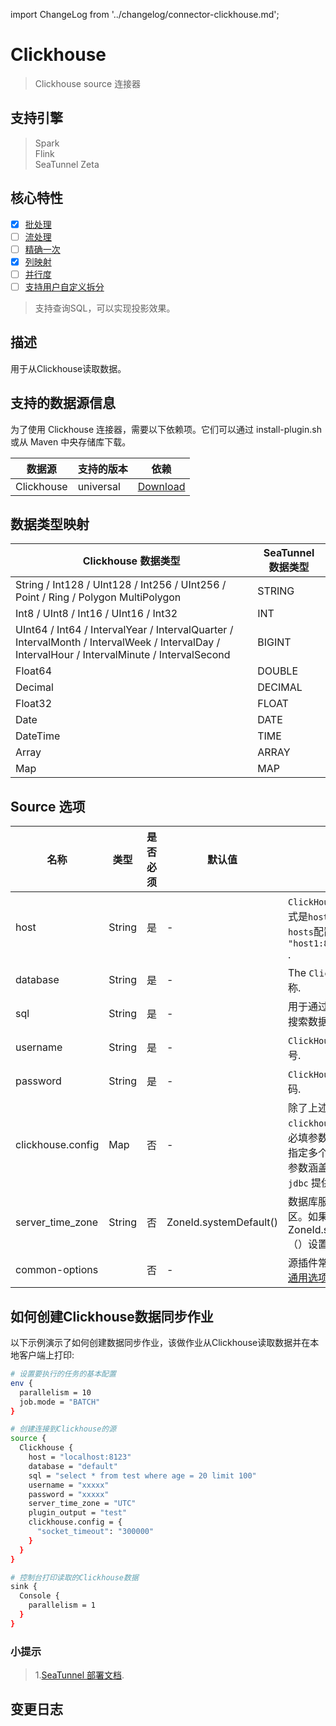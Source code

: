 import ChangeLog from '../changelog/connector-clickhouse.md';

# Clickhouse

> Clickhouse source 连接器

## 支持引擎

> Spark<br/>
> Flink<br/>
> SeaTunnel Zeta<br/>

## 核心特性

- [x] [批处理](../../concept/connector-v2-features.md)
- [ ] [流处理](../../concept/connector-v2-features.md)
- [ ] [精确一次](../../concept/connector-v2-features.md)
- [x] [列映射](../../concept/connector-v2-features.md)
- [ ] [并行度](../../concept/connector-v2-features.md)
- [ ] [支持用户自定义拆分](../../concept/connector-v2-features.md)

> 支持查询SQL，可以实现投影效果。

## 描述

用于从Clickhouse读取数据。

## 支持的数据源信息

为了使用 Clickhouse 连接器，需要以下依赖项。它们可以通过 install-plugin.sh 或从 Maven 中央存储库下载。

| 数据源        | 支持的版本     | 依赖                                                                               |
|------------|--------------------|------------------------------------------------------------------------------------------|
| Clickhouse | universal          | [Download](https://mvnrepository.com/artifact/org.apache.seatunnel/connector-clickhouse) |

## 数据类型映射

| Clickhouse 数据类型                                                              | SeaTunnel 数据类型 |
|-----------------------------------------------------------------------------------------------------------------------------------------------|---------------------|
| String / Int128 / UInt128 / Int256 / UInt256 / Point / Ring / Polygon MultiPolygon                                                            | STRING              |
| Int8 / UInt8 / Int16 / UInt16 / Int32                                                                                                         | INT                 |
| UInt64 / Int64 / IntervalYear / IntervalQuarter / IntervalMonth / IntervalWeek / IntervalDay / IntervalHour / IntervalMinute / IntervalSecond | BIGINT              |
| Float64                                                                                                                                       | DOUBLE              |
| Decimal                                                                                                                                       | DECIMAL             |
| Float32                                                                                                                                       | FLOAT               |
| Date                                                                                                                                          | DATE                |
| DateTime                                                                                                                                      | TIME                |
| Array                                                                                                                                         | ARRAY               |
| Map                                                                                                                                           | MAP                 |

## Source 选项

|       名称                   |   类型    | 是否必须 |  默认值         |                                                                                                                                                 描述                                                                                                                                                 |
|-------------------|--------|----------|------------------------|-------------------------------------------------------------------------------------------------------------------------------------------------------------------------------------------------------------------------------------------------------------------------------------------------------------|
| host              | String | 是      | -                      | `ClickHouse` 集群地址, 格式是`host:port` , 允许多个`hosts`配置. 例如 `"host1:8123,host2:8123"` .                                                                                                                                                                    |
| database          | String | 是      | -                      | The `ClickHouse` 数据库名称.                                                                                                                                                                                                                                                                                  |
| sql               | String | 是      | -                      | 用于通过Clickhouse服务搜索数据的查询sql.                                                                                                                                                                                                                                                 |
| username          | String | 是      | -                      | `ClickHouse` user 用户账号.                                                                                                                                                                                                                                                                                 |
| password          | String | 是      | -                      | `ClickHouse` user 用户密码.                                                                                                                                                                                                                                                                                 |
| clickhouse.config | Map    | 否       | -                      | 除了上述必须由 `clickhouse-jdbc` 指定的必填参数外，用户还可以指定多个可选参数，这些参数涵盖了 `clickhouse-jdbc` 提供的所有[参数](https://github.com/ClickHouse/clickhouse-jdbc/tree/master/clickhouse-client#configuration). |
| server_time_zone  | String | 否       | ZoneId.systemDefault() | 数据库服务中的会话时区。如果未设置，则使用ZoneId.systemDefault（）设置服务时区.                                                                                                                                                                                |
| common-options    |        | 否       | -                      | 源插件常用参数，详见 [源通用选项](../source-common-options.md).                                                                                                                                                                                          |

## 如何创建Clickhouse数据同步作业

以下示例演示了如何创建数据同步作业，该做作业从Clickhouse读取数据并在本地客户端上打印:

```bash
# 设置要执行的任务的基本配置
env {
  parallelism = 10
  job.mode = "BATCH"
}

# 创建连接到Clickhouse的源
source {
  Clickhouse {
    host = "localhost:8123"
    database = "default"
    sql = "select * from test where age = 20 limit 100"
    username = "xxxxx"
    password = "xxxxx"
    server_time_zone = "UTC"
    plugin_output = "test"
    clickhouse.config = {
      "socket_timeout": "300000"
    }
  }
}

# 控制台打印读取的Clickhouse数据
sink {
  Console {
    parallelism = 1
  }
}
```

### 小提示

> 1.[SeaTunnel 部署文档](../../start-v2/locally/deployment.md).

## 变更日志

<ChangeLog />